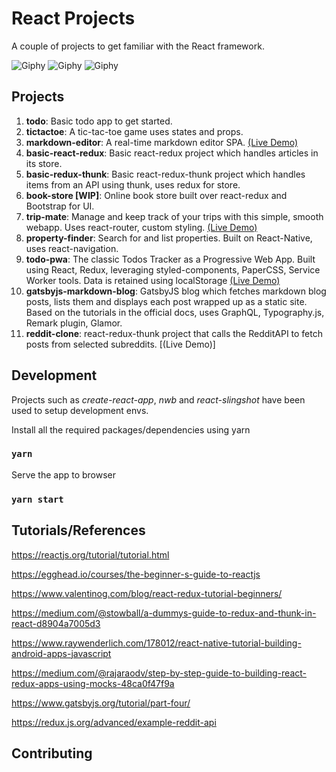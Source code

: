 # React Projects


A couple of projects to get familiar with the React framework.

![Giphy](https://media.giphy.com/media/l0HUhhAtb86vYAHkY/giphy.gif)
![Giphy](https://media.giphy.com/media/26gN147Cy7zF1Mv7y/giphy.gif)
![Giphy](https://media.giphy.com/media/26DNeo2xDmfj3plbW/giphy.gif)


## Projects
1. **todo**: Basic todo app to get started.
2. **tictactoe**: A tic-tac-toe game uses states and props.
3. **markdown-editor**: A real-time markdown editor SPA. [(Live Demo)](https://react-markdown-editor.firebaseapp.com)
4. **basic-react-redux**: Basic react-redux project which handles articles in its store.
5. **basic-redux-thunk**: Basic react-redux-thunk project which handles items from an API using thunk, uses redux for store.
6. **book-store [WIP]**: Online book store built over react-redux and Bootstrap for UI.
7. **trip-mate**: Manage and keep track of your trips with this simple, smooth webapp. Uses react-router, custom styling. [(Live Demo)](https://react-trip-mate.firebaseapp.com)
8. **property-finder**: Search for and list properties. Built on React-Native, uses react-navigation.
9. **todo-pwa**: The classic Todos Tracker as a Progressive Web App. Built using React, Redux, leveraging styled-components, PaperCSS, Service Worker tools. Data is retained using localStorage [(Live Demo)](https://paper-todo.firebaseapp.com)
10. **gatsbyjs-markdown-blog**: GatsbyJS blog which fetches markdown blog posts, lists them and displays each post wrapped up as a static site. Based on the tutorials in the official docs, uses GraphQL, Typography.js, Remark plugin, Glamor.
11. **reddit-clone**: react-redux-thunk project that calls the RedditAPI to fetch posts from selected subreddits. [(Live Demo)]


## Development

Projects such as _create-react-app_, _nwb_ and _react-slingshot_ have been used to setup development envs.

Install all the required packages/dependencies using yarn

### `yarn`

Serve the app to browser

### `yarn start`


## Tutorials/References

https://reactjs.org/tutorial/tutorial.html

https://egghead.io/courses/the-beginner-s-guide-to-reactjs

https://www.valentinog.com/blog/react-redux-tutorial-beginners/

https://medium.com/@stowball/a-dummys-guide-to-redux-and-thunk-in-react-d8904a7005d3

https://www.raywenderlich.com/178012/react-native-tutorial-building-android-apps-javascript

https://medium.com/@rajaraodv/step-by-step-guide-to-building-react-redux-apps-using-mocks-48ca0f47f9a

https://www.gatsbyjs.org/tutorial/part-four/

https://redux.js.org/advanced/example-reddit-api

## Contributing


